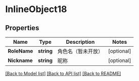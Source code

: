 # InlineObject18

## Properties

Name | Type | Description | Notes
------------ | ------------- | ------------- | -------------
**RoleName** | **string** | 角色名（暂未开放） | [optional] 
**Nickname** | **string** | 昵称 | [optional] 

[[Back to Model list]](../README.md#documentation-for-models) [[Back to API list]](../README.md#documentation-for-api-endpoints) [[Back to README]](../README.md)



